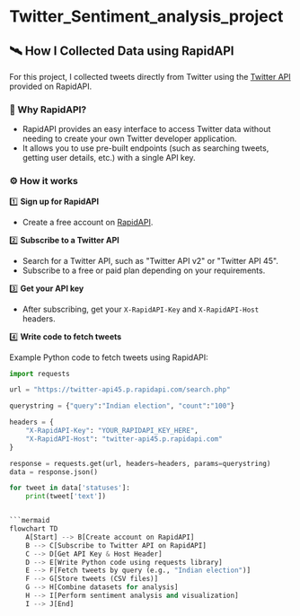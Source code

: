 # Twitter_Sentiment_analysis_project

## 🛰️ How I Collected Data using RapidAPI

For this project, I collected tweets directly from Twitter using the [Twitter API](https://rapidapi.com/collection/twitter-apis) provided on RapidAPI.

### 🔗 Why RapidAPI?

- RapidAPI provides an easy interface to access Twitter data without needing to create your own Twitter developer application.
- It allows you to use pre-built endpoints (such as searching tweets, getting user details, etc.) with a single API key.

### ⚙️ How it works

1️⃣ **Sign up for RapidAPI**

- Create a free account on [RapidAPI](https://rapidapi.com).

2️⃣ **Subscribe to a Twitter API**

- Search for a Twitter API, such as "Twitter API v2" or "Twitter API 45".
- Subscribe to a free or paid plan depending on your requirements.

3️⃣ **Get your API key**

- After subscribing, get your `X-RapidAPI-Key` and `X-RapidAPI-Host` headers.

4️⃣ **Write code to fetch tweets**

Example Python code to fetch tweets using RapidAPI:

```python
import requests

url = "https://twitter-api45.p.rapidapi.com/search.php"

querystring = {"query":"Indian election", "count":"100"}

headers = {
    "X-RapidAPI-Key": "YOUR_RAPIDAPI_KEY_HERE",
    "X-RapidAPI-Host": "twitter-api45.p.rapidapi.com"
}

response = requests.get(url, headers=headers, params=querystring)
data = response.json()

for tweet in data['statuses']:
    print(tweet['text'])


```mermaid
flowchart TD
    A[Start] --> B[Create account on RapidAPI]
    B --> C[Subscribe to Twitter API on RapidAPI]
    C --> D[Get API Key & Host Header]
    D --> E[Write Python code using requests library]
    E --> F[Fetch tweets by query (e.g., "Indian election")]
    F --> G[Store tweets (CSV files)]
    G --> H[Combine datasets for analysis]
    H --> I[Perform sentiment analysis and visualization]
    I --> J[End]

